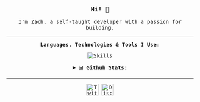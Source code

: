 <!-- https://github.com/zwagnr/ -->

<div align="center">
<samp>

<!-- INTRO -->
### Hi! 👋

I'm Zach, a self-taught developer with a passion for building.

---

<!-- Skill & Stats -->
<b>Languages, Technologies & Tools I Use:</b>

[![Skills](https://skillicons.dev/icons?i=js,ts,nodejs,react,vite,nextjs,html,css,git,vercel,vscode,linux)](https://skillicons.dev)

<details>	
  <summary><b>📊 Github Stats:</b></summary>
  <br/>
  <img height="128" src="https://github-readme-stats.vercel.app/api?username=zwagnr&show_icons=true&hide_border=true&hide=issues&count_private=true&include_all_commits=true&theme=dracula&border_radius=36"/>
  <br/>
  <img height="128" src="https://github-readme-stats.vercel.app/api/top-langs/?username=zwagnr&exclude_repo=KNN-Image-Classification&show_icons=true&hide_border=true&layout=compact&langs_count=8&theme=dracula&border_radius=36"/>

![Profile-Views](https://komarev.com/ghpvc/?username=zwagnr&style=for-the-badge&color=ff69b4)

</details>

---

<!-- Find Me -->

<p align="center">
  <a href="https://twitter.com/zwagnr"><img width="32" alt="Twitter" title="Twitter" src="https://cdn2.iconfinder.com/data/icons/social-media-2285/512/1_Twitter_colored_svg-512.png"/></a>
  <a href="https://discord.com/users/872289369422200853"><img width="32" alt="Discord" title="Discord" src="https://cdn3.iconfinder.com/data/icons/social-network-flat-3/100/Discord-512.png"/></a>
</p>

<br/>  
  
</div>
